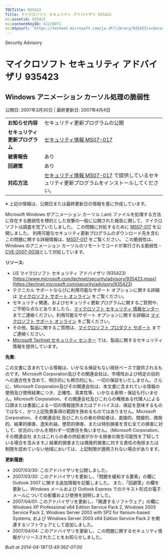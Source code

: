 ```yaml
---
TOCTitle: 935423
Title: マイクロソフト セキュリティ アドバイザリ 935423
ms:assetid: 935423
ms:contentKeyID: 61228071
ms:mtpsurl: 'https://technet.microsoft.com/ja-JP/library/935423(v=Security.10)'
---
```


Security Advisory

マイクロソフト セキュリティ アドバイザリ 935423
===============================================

Windows アニメーション カーソル処理の脆弱性
-------------------------------------------

公開日: 2007年3月30日 | 最終更新日: 2007年4月4日

|                                |                                                                                                                                                           |
|--------------------------------|-----------------------------------------------------------------------------------------------------------------------------------------------------------|
| **お知らせ内容**               | セキュリティ更新プログラムの公開                                                                                                                          |
| **セキュリティ更新プログラム** | [セキュリティ情報 MS07-017](https://technet.microsoft.com/security/bulletin/ms07-017)                                                                      |
| **被害報告**                   | あり                                                                                                                                                      |
| **回避策**                     | あり                                                                                                                                                      |
| **対応方法**                   | [セキュリティ情報 MS07-017](https://technet.microsoft.com/security/bulletin/ms07-017) で提供しているセキュリティ更新プログラムをインストールしてください。 |

※ 上記の情報は、公開日または最終更新日の情報を基に作成しています。

Microsoft Windows がアニメーション カーソル (.ani) ファイルを処理する方法に存在する脆弱性を標的とした攻撃の一般に公開された報告に関して、マイクロソフトは調査を完了いたしました。 この問題に対処するために [MS07-017](https://technet.microsoft.com/security/bulletin/ms07-017) を公開しました。 利用可能なセキュリティ更新プログラムのダウンロード先を含むこの問題に関する詳細情報は、[MS07-017](https://technet.microsoft.com/security/bulletin/ms07-017) をご覧ください。 この脆弱性は、Windows のアニメーション カーソルのリモートでコードが実行される脆弱性 - [CVE-2007-0038](https://www.cve.mitre.org/cgi-bin/cvename.cgi?name=cve-2007-0038)として対処しています。

**リソース:**

-   US マイクロソフト セキュリティ アドバイザリ (935423)
    [https://www.microsoft.com/technet/security/advisory/935423.mspx](https://technet.microsoft.com/security/advisory/935423)
-   テクニカル サポートならびに利用可能なサポート オプションに関する詳細は [マイクロソフト サポート オンライン](https://support.microsoft.com/) をご覧ください。
-   セキュリティ関連、およびセキュリティ更新プログラムに関するご質問や、ご不明な点などありましたら、[マイクロソフト セキュリティ 情報センター](https://www.microsoft.com/japan/security/sicinfo.mspx) までご連絡ください。利用可能なサポート オプションに関する詳細は [マイクロソフト サポート オンライン](https://support.microsoft.com/) をご覧ください。
-   その他、製品に関するご質問は、[マイクロソフト プロダクト サポート](https://support.microsoft.com/select/?target=assistance) までご連絡ください。
-   [Microsoft Technet セキュリティ センター](https://technet.microsoft.com/ja-jp/security/default.aspx) では、製品に関するセキュリティ情報を提供しています。

**免責:**

この文書に含まれている情報は、いかなる保証もない現状ベースで提供されるものです。Microsoft Corporation及びその関連会社は、市場性および特定の目的への適合性を含めて、明示的にも黙示的にも、一切の保証をいたしません。さらに、Microsoft Corporation及びその関連会社は、本文書に含まれている情報の使用及び使用結果につき、正確性、真実性等、いかなる表明・保証も行いません。Microsoft Corporation、その関連会社及びこれらの権限ある代理人による口頭または書面による一切の情報提供またはアドバイスは、保証を意味するものではなく、かつ上記免責条項の範囲を狭めるものではありません。Microsoft Corporation、その関連会社 及びこれらの者の供給者は、直接的、間接的、偶発的、結果的損害、逸失利益、懲罰的損害、または特別損害を含む全ての損害に対して、状況のいかんを問わず一切責任を負いません。（Microsoft Corporation、その関連会社 またはこれらの者の供給者がかかる損害の発生可能性を了知している場合を含みます。) 結果的損害または偶発的損害に対する責任の免除または制限を認めていない地域においては、上記制限が適用されない場合があります。

**更新履歴:**

-   2007/03/30: このアドバイザリを公開しました。
-   2007/03/30: このアドバイザリを更新し、「問題を緩和する要素」の欄に Outlook 2007 に関する追加情報を記載しました。 また、「回避策」の欄を更新し、Windows メールおよび Outlook Express でのテキスト形式の電子メールについての影響および使用を説明しました。
-   2007/04/01: このアドバイザリを更新し、「関連するソフトウェア」の欄に Windows XP Professional x64 Edition Service Pack 2, Windows 2003 Service Pack 2, Windows Server 2003 with SP2 for Itanium-based Systems, および Windows Server 2003 x64 Edition Service Pack 2 を関連するソフトウェアとして追加しました。
-   2007/04/04: このアドバイザリを更新し、この問題に関するセキュリティ情報がリリースされたことをお知らせしました。

*Built at 2014-04-18T13:49:36Z-07:00*

